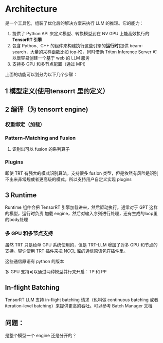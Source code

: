 # Architecture
是一个工具包，组装了优化后的解决方案来执行 LLM 的推理。它的能力：
1. 提供了 Python API 来定义模型、转换模型到在 NV GPU 上能高效执行的 **TensorRT 引擎**
2. 包含 Python、C++ 的组件来构建执行这些引擎的**运行时**(提供 beam-search，大量的采样函数比如 top-K)，同时借助 Triton Inference Server 可以很容易创建一个基于 web 的 LLM 服务
3. 支持多 GPU 和多节点配置（通过 MPI）

上面的功能可以划分为以下几个步骤：

## 1 模型定义(使用tensorrt 里的定义）

## 2 编译（为 tensorrt engine)

### 权重绑定（加载）

### Pattern-Matching and Fusion
1. 识别出可以 fusion 的系列算子

### Plugins
即使 TRT 有强大的模式识别算法，支持很多 fusion 类型，但是依然有风险是识别不出来非常规或者更高级的模式。所以支持用户自定义实现 plugins

## 3 Runtime
Runtime 组件会把 TensorRT 引擎加载进来，然后驱动执行。通常对于 GPT 这样的模型，运行时负责
加载 engine，然后对输入序列进行处理，还有生成的loop里的body处理
### 多 GPU 和多节点支持
虽然 TRT 只是给单 GPU 系统使用的，但是 TRT-LLM 增加了对多 GPU 和节点的支持。容许使用 TRT 插件来把 NCCL 库的通信原语包在插件里。

这些通信原语有 python 的版本

多 GPU 支持可以通过两种模型并行来开启：TP 和 PP

## In-flight Batching
TensorRT  LLM 支持 in-flight batching 请求（也叫做 continuous batching 或者 iteration-level batching）来提供更高的吞吐。可以参考 Batch Manager 文档

## 问题：
是整个模型一个 engine 还是分开的？

